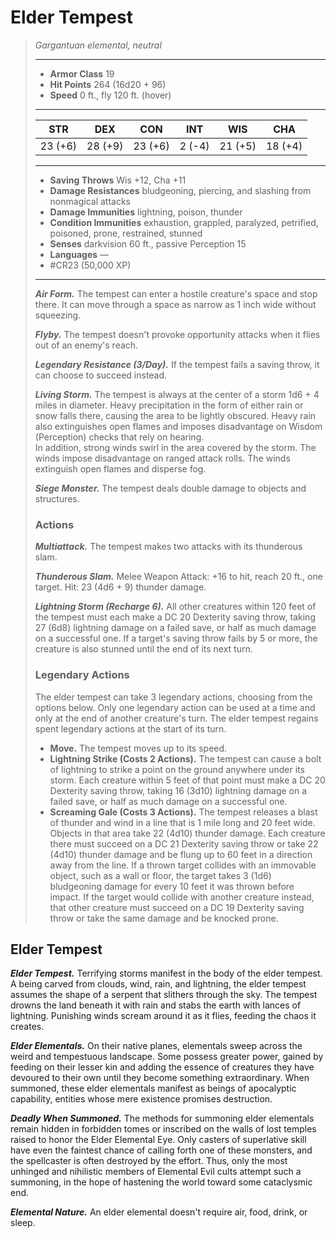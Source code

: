 # Elder Tempest
>*Gargantuan elemental, neutral*
>___
>- **Armor Class** 19
>- **Hit Points** 264 (16d20 + 96)
>- **Speed** 0 ft., fly 120 ft. (hover)
>___
>|STR|DEX|CON|INT|WIS|CHA|
>|:---:|:---:|:---:|:---:|:---:|:---:|
>|23 (+6)|28 (+9)|23 (+6)|2 (-4)|21 (+5)|18 (+4)|
>___
>- **Saving Throws** Wis +12, Cha +11
>- **Damage Resistances** bludgeoning, piercing, and slashing from nonmagical attacks
>- **Damage Immunities** lightning, poison, thunder
>- **Condition Immunities** exhaustion, grappled, paralyzed, petrified, poisoned, prone, restrained, stunned
>- **Senses** darkvision 60 ft., passive Perception 15
>- **Languages** —
>- #CR23 (50,000 XP)
>___
>***Air Form.*** The tempest can enter a hostile creature's space and stop there. It can move through a space as narrow as 1 inch wide without squeezing.  
>
>***Flyby.*** The tempest doesn't provoke opportunity attacks when it flies out of an enemy's reach.  
>
>***Legendary Resistance (3/Day).*** If the tempest fails a saving throw, it can choose to succeed instead.  
>
>***Living Storm.*** The tempest is always at the center of a storm 1d6 + 4 miles in diameter. Heavy precipitation in the form of either rain or snow falls there, causing the area to be lightly obscured. Heavy rain also extinguishes open flames and imposes disadvantage on Wisdom (Perception) checks that rely on hearing.  
>In addition, strong winds swirl in the area covered by the storm. The winds impose disadvantage on ranged attack rolls. The winds extinguish open flames and disperse fog.  
>
>***Siege Monster.*** The tempest deals double damage to objects and structures.  
>
>### Actions
>***Multiattack.*** The tempest makes two attacks with its thunderous slam.  
>
>***Thunderous Slam.*** Melee Weapon Attack: +16 to hit, reach 20 ft., one target. Hit: 23 (4d6 + 9) thunder damage.  
>
>***Lightning Storm (Recharge 6).*** All other creatures within 120 feet of the tempest must each make a DC 20 Dexterity saving throw, taking 27 (6d8) lightning damage on a failed save, or half as much damage on a successful one. If a target's saving throw fails by 5 or more, the creature is also stunned until the end of its next turn.  
>
>### Legendary Actions
>The elder tempest can take 3 legendary actions, choosing from the options below. Only one legendary action can be used at a time and only at the end of another creature's turn. The elder tempest regains spent legendary actions at the start of its turn.
>
>- **Move.** The tempest moves up to its speed.
>- **Lightning Strike (Costs 2 Actions).** The tempest can cause a bolt of lightning to strike a point on the ground anywhere under its storm. Each creature within 5 feet of that point must make a DC 20 Dexterity saving throw, taking 16 (3d10) lightning damage on a failed save, or half as much damage on a successful one.
>- **Screaming Gale (Costs 3 Actions).** The tempest releases a blast of thunder and wind in a line that is 1 mile long and 20 feet wide. Objects in that area take 22 (4d10) thunder damage. Each creature there must succeed on a DC 21 Dexterity saving throw or take 22 (4d10) thunder damage and be flung up to 60 feet in a direction away from the line. If a thrown target collides with an immovable object, such as a wall or floor, the target takes 3 (1d6) bludgeoning damage for every 10 feet it was thrown before impact. If the target would collide with another creature instead, that other creature must succeed on a DC 19 Dexterity saving throw or take the same damage and be knocked prone.

## Elder Tempest

***Elder Tempest.*** Terrifying storms manifest in the body of the elder tempest. A being carved from clouds, wind, rain, and lightning, the elder tempest assumes the shape of a serpent that slithers through the sky. The tempest drowns the land beneath it with rain and stabs the earth with lances of lightning. Punishing winds scream around it as it flies, feeding the chaos it creates.

***Elder Elementals.*** On their native planes, elementals sweep across the weird and tempestuous landscape. Some possess greater power, gained by feeding on their lesser kin and adding the essence of creatures they have devoured to their own until they become something extraordinary. When summoned, these elder elementals manifest as beings of apocalyptic capability, entities whose mere existence promises destruction.

***Deadly When Summoned.*** The methods for summoning elder elementals remain hidden in forbidden tomes or inscribed on the walls of lost temples raised to honor the Elder Elemental Eye. Only casters of superlative skill have even the faintest chance of calling forth one of these monsters, and the spellcaster is often destroyed by the effort. Thus, only the most unhinged and nihilistic members of Elemental Evil cults attempt such a summoning, in the hope of hastening the world toward some cataclysmic end.

***Elemental Nature.*** An elder elemental doesn't require air, food, drink, or sleep.